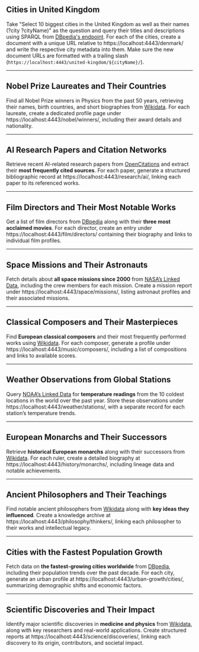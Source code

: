 ## Cities in United Kingdom

Take "Select 10 biggest cities in the United Kingdom as well as their names (?city ?cityName)" as the question and query their titles and descriptions using SPARQL from [DBpedia's endpoint](https://dbpedia.org/sparql). For each of the cities, create a document with a unique URL relative to https://localhost:4443/denmark/ and write the respective city metadata into them. Make sure the new document URLs are formatted with a trailing slash (`https://localhost:4443/united-kingdom/${cityName}/`).

---

## Nobel Prize Laureates and Their Countries

Find all Nobel Prize winners in Physics from the past 50 years, retrieving their names, birth countries, and short biographies from [Wikidata](https://query.wikidata.org/). For each laureate, create a dedicated profile page under https://localhost:4443/nobel/winners/, including their award details and nationality.  

---

## AI Research Papers and Citation Networks

Retrieve recent AI-related research papers from [OpenCitations](https://opencitations.net/sparql) and extract their **most frequently cited sources**. For each paper, generate a structured bibliographic record at https://localhost:4443/research/ai/, linking each paper to its referenced works.  

---

## Film Directors and Their Most Notable Works

Get a list of film directors from [DBpedia](https://dbpedia.org/sparql) along with their **three most acclaimed movies**. For each director, create an entry under https://localhost:4443/film/directors/ containing their biography and links to individual film profiles.  

---

## Space Missions and Their Astronauts

Fetch details about **all space missions since 2000** from [NASA’s Linked Data](https://data.nasa.gov/sparql), including the crew members for each mission. Create a mission report under https://localhost:4443/space/missions/, listing astronaut profiles and their associated missions.  

---

## Classical Composers and Their Masterpieces

Find **European classical composers** and their most frequently performed works using [Wikidata](https://query.wikidata.org/). For each composer, generate a profile under https://localhost:4443/music/composers/, including a list of compositions and links to available scores.  

---

## Weather Observations from Global Stations

Query [NOAA’s Linked Data](https://data.noaa.gov/) for **temperature readings** from the 10 coldest locations in the world over the past year. Store these observations under https://localhost:4443/weather/stations/, with a separate record for each station’s temperature trends.  

---

## European Monarchs and Their Successors

Retrieve **historical European monarchs** along with their successors from [Wikidata](https://query.wikidata.org/). For each ruler, create a detailed biography at https://localhost:4443/history/monarchs/, including lineage data and notable achievements.  

---

## Ancient Philosophers and Their Teachings

Find notable ancient philosophers from [Wikidata](https://query.wikidata.org/) along with **key ideas they influenced**. Create a knowledge archive at https://localhost:4443/philosophy/thinkers/, linking each philosopher to their works and intellectual legacy.  

---

## Cities with the Fastest Population Growth

Fetch data on **the fastest-growing cities worldwide** from [DBpedia](https://dbpedia.org/sparql), including their population trends over the past decade. For each city, generate an urban profile at https://localhost:4443/urban-growth/cities/, summarizing demographic shifts and economic factors.  

---

## Scientific Discoveries and Their Impact

Identify major scientific discoveries in **medicine and physics** from [Wikidata](https://query.wikidata.org/), along with key researchers and real-world applications. Create structured reports at https://localhost:4443/science/discoveries/, linking each discovery to its origin, contributors, and societal impact.
